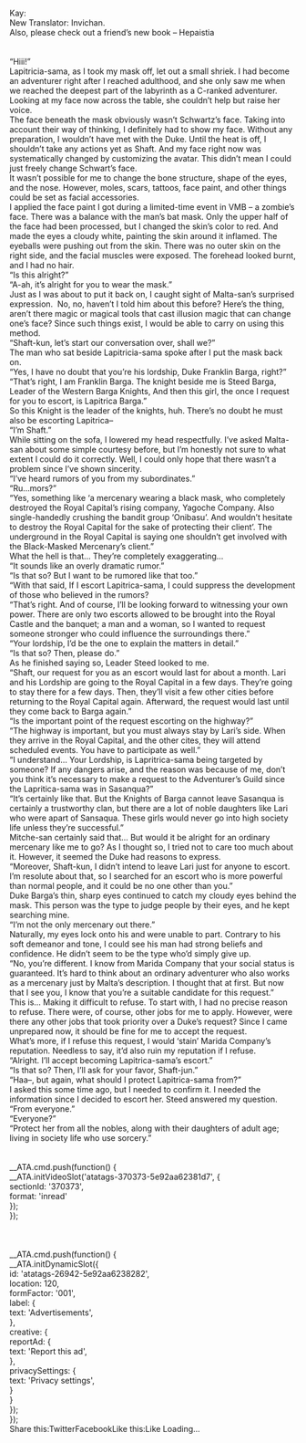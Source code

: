 <br/>
Kay:<br/>
New Translator: Invichan.<br/>
Also, please check out a friend’s new book – Hepaistia <br/>
<br/>
 <br/>
“Hiii!”<br/>
Lapitricia-sama, as I took my mask off, let out a small shriek. I had become an adventurer right after I reached adulthood, and she only saw me when we reached the deepest part of the labyrinth as a C-ranked adventurer. Looking at my face now across the table, she couldn’t help but raise her voice.<br/>
The face beneath the mask obviously wasn’t Schwartz’s face. Taking into account their way of thinking, I definitely had to show my face. Without any preparation, I wouldn’t have met with the Duke. Until the heat is off, I shouldn’t take any actions yet as Shaft. And my face right now was systematically changed by customizing the avatar. This didn’t mean I could just freely change Schwart’s face.<br/>
It wasn’t possible for me to change the bone structure, shape of the eyes, and the nose. However, moles, scars, tattoos, face paint, and other things could be set as facial accessories.<br/>
I applied the face paint I got during a limited-time event in VMB – a zombie’s face. There was a balance with the man’s bat mask. Only the upper half of the face had been processed, but I changed the skin’s color to red. And made the eyes a cloudy white, painting the skin around it inflamed. The eyeballs were pushing out from the skin. There was no outer skin on the right side, and the facial muscles were exposed. The forehead looked burnt, and I had no hair.<br/>
“Is this alright?”<br/>
“A-ah, it’s alright for you to wear the mask.”<br/>
Just as I was about to put it back on, I caught sight of Malta-san’s surprised expression.  No, no, haven’t I told him about this before? Here’s the thing, aren’t there magic or magical tools that cast illusion magic that can change one’s face? Since such things exist, I would be able to carry on using this method.<br/>
“Shaft-kun, let’s start our conversation over, shall we?”<br/>
The man who sat beside Lapitricia-sama spoke after I put the mask back on.<br/>
“Yes, I have no doubt that you’re his lordship, Duke Franklin Barga, right?”<br/>
“That’s right, I am Franklin Barga. The knight beside me is Steed Barga, Leader of the Western Barga Knights, And then this girl, the once I request for you to escort, is Lapitrica Barga.”<br/>
So this Knight is the leader of the knights, huh. There’s no doubt he must also be escorting Lapitrica–<br/>
“I’m Shaft.”<br/>
While sitting on the sofa, I lowered my head respectfully. I’ve asked Malta-san about some simple courtesy before, but I’m honestly not sure to what extent I could do it correctly. Well, I could only hope that there wasn’t a problem since I’ve shown sincerity.<br/>
“I’ve heard rumors of you from my subordinates.”<br/>
“Ru…mors?”<br/>
“Yes, something like ‘a mercenary wearing a black mask, who completely destroyed the Royal Capital’s rising company, Yagoche Company. Also single-handedly crushing the bandit group ‘Onibasu’. And wouldn’t hesitate to destroy the Royal Capital for the sake of protecting their client’. The underground in the Royal Capital is saying one shouldn’t get involved with the Black-Masked Mercenary’s client.”<br/>
What the hell is that… They’re completely exaggerating…<br/>
“It sounds like an overly dramatic rumor.”<br/>
“Is that so? But I want to be rumored like that too.”<br/>
“With that said, If I escort Lapitrica-sama, I could suppress the development of those who believed in the rumors?<br/>
“That’s right. And of course, I’ll be looking forward to witnessing your own power. There are only two escorts allowed to be brought into the Royal Castle and the banquet; a man and a woman, so I wanted to request someone stronger who could influence the surroundings there.”<br/>
“Your lordship, I’d be the one to explain the matters in detail.”<br/>
“Is that so? Then, please do.”<br/>
As he finished saying so, Leader Steed looked to me.<br/>
“Shaft, our request for you as an escort would last for about a month. Lari and his Lordship are going to the Royal Capital in a few days. They’re going to stay there for a few days. Then, they’ll visit a few other cities before returning to the Royal Capital again. Afterward, the request would last until they come back to Barga again.”<br/>
“Is the important point of the request escorting on the highway?”<br/>
“The highway is important, but you must always stay by Lari’s side. When they arrive in the Royal Capital, and the other cites, they will attend scheduled events. You have to participate as well.”<br/>
“I understand… Your Lordship, is Lapritrica-sama being targeted by someone? If any dangers arise, and the reason was because of me, don’t you think it’s necessary to make a request to the Adventurer’s Guild since the Lapritica-sama was in Sasanqua?”<br/>
“It’s certainly like that. But the Knights of Barga cannot leave Sasanqua is certainly a trustworthy clan, but there are a lot of noble daughters like Lari who were apart of Sansaqua. These girls would never go into high society life unless they’re successful.”<br/>
Mitche-san certainly said that… But would it be alright for an ordinary mercenary like me to go? As I thought so, I tried not to care too much about it. However, it seemed the Duke had reasons to express.<br/>
“Moreover, Shaft-kun, I didn’t intend to leave Lari just for anyone to escort. I’m resolute about that, so I searched for an escort who is more powerful than normal people, and it could be no one other than you.”<br/>
Duke Barga’s thin, sharp eyes continued to catch my cloudy eyes behind the mask. This person was the type to judge people by their eyes, and he kept searching mine.<br/>
“I’m not the only mercenary out there.”<br/>
Naturally, my eyes lock onto his and were unable to part. Contrary to his soft demeanor and tone, I could see his man had strong beliefs and confidence. He didn’t seem to be the type who’d simply give up.<br/>
“No, you’re different. I know from Marida Company that your social status is guaranteed. It’s hard to think about an ordinary adventurer who also works as a mercenary just by Malta’s description. I thought that at first. But now that I see you, I know that you’re a suitable candidate for this request.”<br/>
This is… Making it difficult to refuse. To start with, I had no precise reason to refuse. There were, of course, other jobs for me to apply. However, were there any other jobs that took priority over a Duke’s request? Since I came unprepared now, it should be fine for me to accept the request.<br/>
What’s more, if I refuse this request, I would ‘stain’ Marida Company’s reputation. Needless to say, it’d also ruin my reputation if I refuse.<br/>
“Alright. I’ll accept becoming Lapitrica-sama’s escort.”<br/>
“Is that so? Then, I’ll ask for your favor, Shaft-jun.”<br/>
“Haa–, but again, what should I protect Lapitrica-sama from?”<br/>
I asked this some time ago, but I needed to confirm it. I needed the information since I decided to escort her. Steed answered my question.<br/>
“From everyone.”<br/>
“Everyone?”<br/>
“Protect her from all the nobles, along with their daughters of adult age; living in society life who use sorcery.”<br/>
<br/>
<br/>
            __ATA.cmd.push(function() {<br/>
                __ATA.initVideoSlot('atatags-370373-5e92aa62381d7', {<br/>
                    sectionId: '370373',<br/>
                    format: 'inread'<br/>
                });<br/>
            });<br/>
        <br/>
 <br/>
<br/>
				__ATA.cmd.push(function() {<br/>
					__ATA.initDynamicSlot({<br/>
						id: 'atatags-26942-5e92aa6238282',<br/>
						location: 120,<br/>
						formFactor: '001',<br/>
						label: {<br/>
							text: 'Advertisements',<br/>
						},<br/>
						creative: {<br/>
							reportAd: {<br/>
								text: 'Report this ad',<br/>
							},<br/>
							privacySettings: {<br/>
								text: 'Privacy settings',<br/>
							}<br/>
						}<br/>
					});<br/>
				});<br/>
			Share this:TwitterFacebookLike this:Like Loading... 